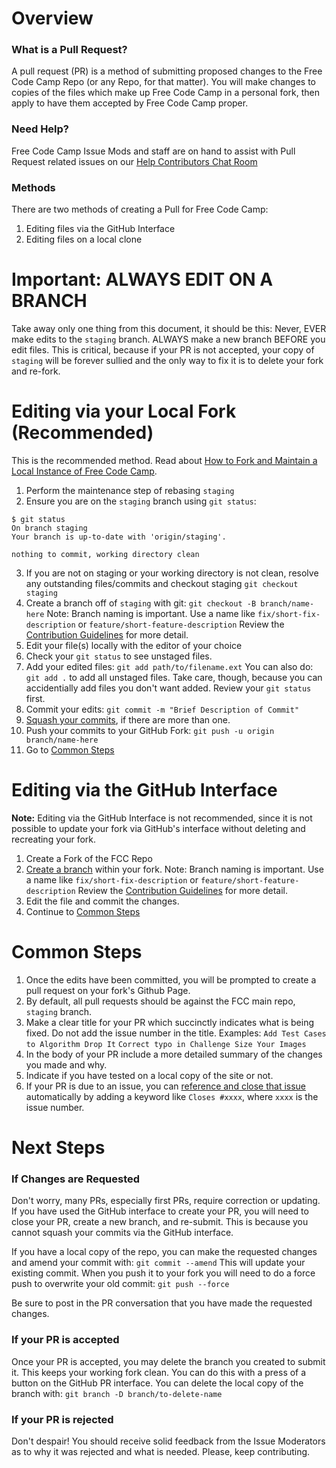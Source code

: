 # Overview
### What is a Pull Request?
A pull request (PR) is a method of submitting proposed changes to the Free Code Camp Repo (or any Repo, for that matter).  You will make changes to copies of the files which make up Free Code Camp in a personal fork, then apply to have them accepted by Free Code Camp proper.

### Need Help?
Free Code Camp Issue Mods and staff are on hand to assist with Pull Request related issues on our [Help Contributors Chat Room](https://gitter.im/FreeCodeCamp/HelpContributors)

### Methods
There are two methods of creating a Pull for Free Code Camp:

1. Editing files via the GitHub Interface
2. Editing files on a local clone

# Important: ALWAYS EDIT ON A BRANCH
Take away only one thing from this document, it should be this:  Never, EVER make edits to the `staging` branch.  ALWAYS make a new branch BEFORE you edit files.  This is critical, because if your PR is not accepted, your copy of `staging` will be forever sullied and the only way to fix it is to delete your fork and re-fork.

# Editing via your Local Fork (Recommended)
This is the recommended method.  Read about [How to Fork and Maintain a Local Instance of Free Code Camp](https://www.freecodecamp.com/wiki/en/how-to-fork-and-maintain-a-local-instance-of-free-code-camp/).

1. Perform the maintenance step of rebasing `staging`
2. Ensure you are on the `staging` branch using `git status`:
  ```
  $ git status
  On branch staging
  Your branch is up-to-date with 'origin/staging'.

  nothing to commit, working directory clean
  ```
3. If you are not on staging or your working directory is not clean, resolve any outstanding files/commits and checkout staging
`git checkout staging`
4. Create a branch off of `staging` with git:
`git checkout -B branch/name-here`
Note: Branch naming is important.
Use a name like `fix/short-fix-description` or `feature/short-feature-description`
Review the [Contribution Guidelines](https://github.com/FreeCodeCamp/FreeCodeCamp/blob/staging/CONTRIBUTING.md) for more detail.
5. Edit your file(s) locally with the editor of your choice
6. Check your `git status` to see unstaged files.
7. Add your edited files:
`git add path/to/filename.ext`
You can also do:
`git add .`
to add all unstaged files.  Take care, though, because you can accidentially add files you don't want added.  Review your `git status` first.
8. Commit your edits:
`git commit -m "Brief Description of Commit"`
9. [Squash your commits](git-rebase#squashing-multiple-commits-into-one), if there are more than one.
10. Push your commits to your GitHub Fork:
`git push -u origin branch/name-here`
11. Go to [Common Steps](How-To-Create-A-Pull-Request-for-Free-Code-Camp#common-steps)

# Editing via the GitHub Interface
**Note:** Editing via the GitHub Interface is not recommended, since it is not possible to update your fork via GitHub's interface without deleting and recreating your fork.

1. Create a Fork of the FCC Repo
2. [Create a branch](https://help.github.com/articles/creating-and-deleting-branches-within-your-repository/) within your fork.
Note: Branch naming is important.
Use a name like `fix/short-fix-description` or `feature/short-feature-description`
Review the [Contribution Guidelines](https://github.com/FreeCodeCamp/FreeCodeCamp/blob/staging/CONTRIBUTING.md) for more detail.
3. Edit the file and commit the changes.
4. Continue to [Common Steps](How-To-Create-A-Pull-Request-for-Free-Code-Camp#common-steps)


# Common Steps

1. Once the edits have been committed, you will be prompted to create a pull request on your fork's Github Page.
2. By default, all pull requests should be against the FCC main repo, `staging` branch.
3. Make a clear title for your PR which succinctly indicates what is being fixed.  Do not add the issue number in the title.
Examples:
`Add Test Cases to Algorithm Drop It`
`Correct typo in Challenge Size Your Images`
4. In the body of your PR include a more detailed summary of the changes you made and why.
5. Indicate if you have tested on a local copy of the site or not.
6. If your PR is due to an issue, you can [reference and close that issue](https://help.github.com/articles/closing-issues-via-commit-messages/) automatically by adding a keyword like `Closes #xxxx`, where `xxxx` is the issue number.

# Next Steps
### If Changes are Requested
Don't worry, many PRs, especially first PRs, require correction or updating.  If you have used the GitHub interface to create your PR, you will need to close your PR, create a new branch, and re-submit.  This is because you cannot squash your commits via the GitHub interface.

If you have a local copy of the repo, you can make the requested changes and amend your commit with:
`git commit --amend`
This will update your existing commit.  When you push it to your fork you will need to do a force push to overwrite your old commit:
`git push --force`

Be sure to post in the PR conversation that you have made the requested changes.

### If your PR is accepted
Once your PR is accepted, you may delete the branch you created to submit it.  This keeps your working fork clean.  You can do this with a press of a button on the GitHub PR interface.
You can delete the local copy of the branch with:
`git branch -D branch/to-delete-name`

### If your PR is rejected
Don't despair!  You should receive solid feedback from the Issue Moderators as to why it was rejected and what is needed.  Please, keep contributing.
